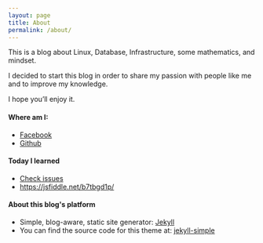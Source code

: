 ```yaml
---
layout: page
title: About
permalink: /about/
---
```


This is a blog about Linux, Database, Infrastructure, some mathematics, and mindset.

I decided to start this blog in order to share my passion with people like me and to improve my knowledge.

I hope you’ll enjoy it.

#### Where am I:
* [Facebook](https://web.facebook.com/huynhtrunghieu.cs)
* [Github](https://github.com/hieuhtr)

#### Today I learned
* [Check issues](https://github.com/hieuhtr/Blog/issues)
* https://jsfiddle.net/b7tbgd1p/

#### About this blog's platform
* Simple, blog-aware, static site generator: [Jekyll](https://jekyllrb.com)
* You can find the source code for this theme at: [jekyll-simple](https://github.com/wild-flame/jekyll-simple)